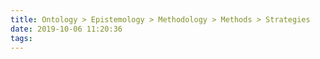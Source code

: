 ```yaml
---
title: Ontology > Epistemology > Methodology > Methods > Strategies
date: 2019-10-06 11:20:36
tags:
---
```

